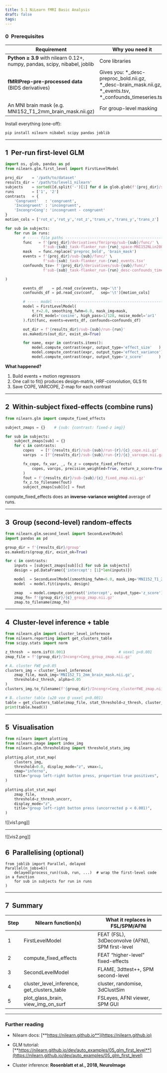 ```yaml
---
title: 5.1 NiLearn fMRI Basic Analysis
draft: false
tags:
---
```


### **0  Prerequisites**

| **Requirement**                                                            | **Why you need it**                                                                                       |
| -------------------------------------------------------------------------- | --------------------------------------------------------------------------------------------------------- |
| **Python ≥ 3.9** with nilearn 0.12+, numpy, pandas, scipy, nibabel, joblib | Core libraries                                                                                            |
| **fMRIPrep-pre-processed data** (BIDS derivatives)                         | Gives you: *_desc-preproc_bold.nii.gz, *_desc-brain_mask.nii.gz, *_events.tsv, *_confounds_timeseries.tsv |
| An MNI brain mask (e.g. MNI152_T1_2mm_brain_mask.nii.gz)                   | For group-level masking                                                                                   |

Install everything (one-off):

```
pip install nilearn nibabel scipy pandas joblib
```

  

---

## **1  Per-run first-level GLM**

```python
import os, glob, pandas as pd
from nilearn.glm.first_level import FirstLevelModel

proj_dir    = '/path/to/dataset'
results_dir = '/path/to/level1_nilearn'
subjects    = sorted([d.split('-')[1] for d in glob.glob(f'{proj_dir}/sub-*')])
runs        = ['1', '2']
contrasts   = {
    'Congruent'   : 'congruent',
    'Incongruent' : 'incongruent',
    'Incongr>Cong': 'incongruent - congruent'
}
motion_cols = ['rot_x','rot_y','rot_z','trans_x','trans_y','trans_z']

for sub in subjects:
    for run in runs:
        # ----- file paths ---------------------------------------------------
        func   = f'{proj_dir}/derivatives/fmriprep/sub-{sub}/func/' \
                 f'sub-{sub}_task-flanker_run-{run}_space-MNI152NLin2009cAsym_desc-preproc_bold.nii.gz'
        mask   = func.replace('preproc_bold', 'brain_mask')
        events = f'{proj_dir}/sub-{sub}/func/' \
                 f'sub-{sub}_task-flanker_run-{run}_events.tsv'
        confounds_tsv= f'{proj_dir}/derivatives/sub-{sub}/func/'
				 f'sub-{sub}_task-flanker_run-{run}_desc-confounds_timeseries.tsv'

)

        events_df    = pd.read_csv(events, sep='\t')
        confounds_df = pd.read_csv(conf,   sep='\t')[motion_cols]

        # ----- model --------------------------------------------------------
        model = FirstLevelModel(
            t_r=2.0, smoothing_fwhm=6.0, mask_img=mask,
            drift_model='cosine', high_pass=1/128, noise_model='ar1'
        ).fit(func, events=events_df, confounds=confounds_df)

        out_dir = f'{results_dir}/sub-{sub}/run-{run}'
        os.makedirs(out_dir, exist_ok=True)

        for name, expr in contrasts.items():
            model.compute_contrast(expr, output_type='effect_size'   ).to_filename(f'{out_dir}/{name}_cope.nii.gz')
            model.compute_contrast(expr, output_type='effect_variance').to_filename(f'{out_dir}/{name}_varcope.nii.gz')
            model.compute_contrast(expr, output_type='z_score'       ).to_filename(f'{out_dir}/{name}_zmap.nii.gz')
```

**What happened?**

1. Build events + motion regressors
2. One call to fit() produces design-matrix, HRF-convolution, GLS fit
3. Save COPE, VARCOPE, Z-map for each contrast

---

## **2  Within-subject fixed-effects (combine runs)**

```python
from nilearn.glm import compute_fixed_effects

subject_zmaps = {}    # {sub: {contrast: fixed-z img}}

for sub in subjects:
    subject_zmaps[sub] = {}
    for c in contrasts:
        copes   = [f'{results_dir}/sub-{sub}/run-{r}/{c}_cope.nii.gz'    for r in runs]
        varcps  = [f'{results_dir}/sub-{sub}/run-{r}/{c}_varcope.nii.gz' for r in runs]

        fx_cope, fx_var, _, fx_z = compute_fixed_effects(
            copes, varcps, precision_weighted=True, return_z_score=True
        )
        fout = f'{results_dir}/sub-{sub}/{c}_fixed_zmap.nii.gz'
        fx_z.to_filename(fout)
        subject_zmaps[sub][c] = fout
```

compute_fixed_effects does an **inverse-variance weighted** average of runs.

---

## **3  Group (second-level) random-effects**

```python
from nilearn.glm.second_level import SecondLevelModel
import pandas as pd

group_dir = f'{results_dir}/group'
os.makedirs(group_dir, exist_ok=True)

for c in contrasts:
    inputs = [subject_zmaps[sub][c] for sub in subjects]
    design = pd.DataFrame({'intercept': [1]*len(inputs)})

    model  = SecondLevelModel(smoothing_fwhm=6.0, mask_img='MNI152_T1_2mm_brain_mask.nii.gz')
    model  = model.fit(inputs, design)

    zmap   = model.compute_contrast('intercept', output_type='z_score')
    zmap_fn= f'{group_dir}/{c}_group_zmap.nii.gz'
    zmap.to_filename(zmap_fn)
```

  

---

## **4  Cluster-level inference + table**

```python
from nilearn.glm import cluster_level_inference
from nilearn.reporting import get_clusters_table
from scipy.stats import norm

z_thresh  = norm.isf(0.001)                        # voxel p<0.001
zmap_file = f'{group_dir}/Incongr>Cong_group_zmap.nii.gz'

# A. cluster FWE p<0.05
clusters_img = cluster_level_inference(
    zmap_file, mask_img='MNI152_T1_2mm_brain_mask.nii.gz',
    threshold=z_thresh, alpha=0.05
)
clusters_img.to_filename(f'{group_dir}/Incongr>Cong_clusterFWE_zmap.nii.gz')

# B. cluster table (≥20 vox @ voxel p<0.001)
table = get_clusters_table(zmap_file, stat_threshold=z_thresh, cluster_threshold=20)
print(table.head())
```

  

---

## **5  Visualisation**

```python
from nilearn import plotting
from nilearn.image import index_img
from nilearn.glm.thresholding import threshold_stats_img
  
plotting.plot_stat_map(
	clusters_img,
	threshold=0.0, display_mode="z", vmax=1,
	cmap="inferno",
	title="group left-right button press, proportion true positives",
)
 
plotting.plot_stat_map(
	zmap_file,	
	threshold=z_thresh_uncorr,
	display_mode="z",
	title="group left-right button press (uncorrected p < 0.001)",
)
```

  ![[vis1.png]]

---
![[vis2.png]]
## **6  Parallelising (optional)**

```
from joblib import Parallel, delayed
Parallel(n_jobs=6)(
    delayed(process_run)(sub, run, ...)  # wrap the first-level code in a function
    for sub in subjects for run in runs
)
```
  

---

## **7  Summary**

|**Step**|**Nilearn function(s)**|**What it replaces in FSL/SPM/AFNI**|
|---|---|---|
|1|FirstLevelModel|FEAT (FSL), 3dDeconvolve (AFNI), SPM first-level|
|2|compute_fixed_effects|FEAT “higher-level” fixed-effects|
|3|SecondLevelModel|FLAME, 3dttest++, SPM second-level|
|4|cluster_level_inference, get_clusters_table|cluster, randomise, 3dClustSim|
|5|plot_glass_brain, view_img_on_surf|FSLeyes, AFNI viewer, SPM GUI|


---

### **Further reading**

- Nilearn docs: [**https://nilearn.github.io**](https://nilearn.github.io)
    
- GLM tutorial: [**https://nilearn.github.io/dev/auto_examples/05_glm_first_level**](https://nilearn.github.io/dev/auto_examples/05_glm_first_level)
    
- Cluster inference: **Rosenblatt et al., 2018, NeuroImage**
    
